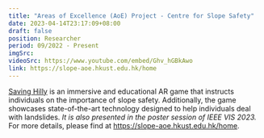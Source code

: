 ```yaml
---
title: "Areas of Excellence (AoE) Project - Centre for Slope Safety"
date: 2023-04-14T23:17:09+08:00
draft: false
position: Researcher
period: 09/2022 - Present
imgSrc:
videoSrc: https://www.youtube.com/embed/Ghv_hGBkAwo
link: https://slope-aoe.hkust.edu.hk/home
---
```


[Saving Hilly]() is an immersive and educational AR game that instructs individuals on the importance of slope safety. Additionally, the game showcases state-of-the-art technology designed to help individuals deal with landslides. *It is also presented in the poster session of IEEE VIS 2023.*
For more details, please find at https://slope-aoe.hkust.edu.hk/home.
